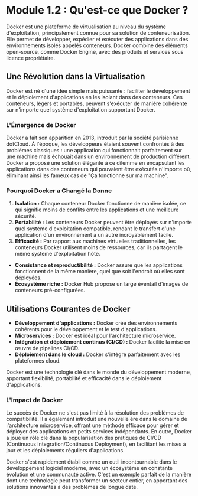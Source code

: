# Module 1.2 : Qu'est-ce que Docker ?

Docker est une plateforme de virtualisation au niveau du système d'exploitation, principalement connue pour sa solution de conteneurisation. Elle permet de développer, expédier et exécuter des applications dans des environnements isolés appelés conteneurs. Docker combine des éléments open-source, comme Docker Engine, avec des produits et services sous licence propriétaire.

## Une Révolution dans la Virtualisation
Docker est né d'une idée simple mais puissante : faciliter le développement et le déploiement d'applications en les isolant dans des conteneurs. Ces conteneurs, légers et portables, peuvent s'exécuter de manière cohérente sur n'importe quel système d'exploitation supportant Docker.

### L'Émergence de Docker
Docker a fait son apparition en 2013, introduit par la société parisienne dotCloud. À l'époque, les développeurs étaient souvent confrontés à des problèmes classiques : une application qui fonctionnait parfaitement sur une machine mais échouait dans un environnement de production différent. Docker a proposé une solution élégante à ce dilemme en encapsulant les applications dans des conteneurs qui pouvaient être exécutés n'importe où, éliminant ainsi les fameux cas de "Ça fonctionne sur ma machine".

### Pourquoi Docker a Changé la Donne
1. **Isolation :** Chaque conteneur Docker fonctionne de manière isolée, ce qui signifie moins de conflits entre les applications et une meilleure sécurité.
2. **Portabilité :** Les conteneurs Docker peuvent être déployés sur n'importe quel système d'exploitation compatible, rendant le transfert d'une application d'un environnement à un autre incroyablement facile.
3. **Efficacité :** Par rapport aux machines virtuelles traditionnelles, les conteneurs Docker utilisent moins de ressources, car ils partagent le même système d'exploitation hôte.
- **Consistance et reproductibilité :** Docker assure que les applications fonctionnent de la même manière, quel que soit l'endroit où elles sont déployées.
- **Écosystème riche :** Docker Hub propose un large éventail d'images de conteneurs pré-configurées.

## Utilisations Courantes de Docker
- **Développement d'applications :** Docker crée des environnements cohérents pour le développement et le test d'applications.
- **Microservices :** Docker est idéal pour l'architecture microservice.
- **Intégration et déploiement continus (CI/CD) :** Docker facilite la mise en œuvre de pipelines CI/CD.
- **Déploiement dans le cloud :** Docker s'intègre parfaitement avec les plateformes cloud.

Docker est une technologie clé dans le monde du développement moderne, apportant flexibilité, portabilité et efficacité dans le déploiement d'applications.

### L'Impact de Docker
Le succès de Docker ne s'est pas limité à la résolution des problèmes de compatibilité. Il a également introduit une nouvelle ère dans le domaine de l'architecture microservice, offrant une méthode efficace pour gérer et déployer des applications en petits services indépendants. En outre, Docker a joué un rôle clé dans la popularisation des pratiques de CI/CD (Continuous Integration/Continuous Deployment), en facilitant les mises à jour et les déploiements réguliers d'applications.

Docker s'est rapidement établi comme un outil incontournable dans le développement logiciel moderne, avec un écosystème en constante évolution et une communauté active. C'est un exemple parfait de la manière dont une technologie peut transformer un secteur entier, en apportant des solutions innovantes à des problèmes de longue date.
